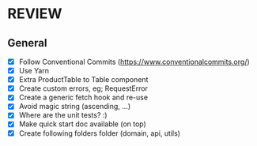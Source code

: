 # REVIEW

## General

- [x] Follow Conventional Commits (https://www.conventionalcommits.org/)
- [x] Use Yarn
- [x] Extra ProductTable to Table component
- [x] Create custom errors, eg; RequestError
- [x] Create a generic fetch hook and re-use
- [x] Avoid magic string (ascending, ...)
- [x] Where are the unit tests? :)
- [x] Make quick start doc available (on top)
- [x] Create following folders folder (domain, api, utils)
